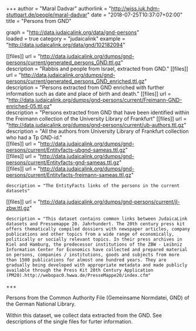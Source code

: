 +++
author = "Maral Dadvar"
authorlink = "http://wiss.iuk.hdm-stuttgart.de/people/maral-dadvar"
date = "2018-07-25T10:37:07+02:00"
title = "Persons from GND" 


graph = "http://data.judaicalink.org/data/gnd-persons"  
loaded = true
category = "judaicalink"
example = "http://data.judaicalink.org/data/gnd/102182094"


[[files]]
	url = "http://data.judaicalink.org/dumps/gnd-persons/current/generated_persons_GND.ttl.gz"  
	description = "Rabbis and people from Israel, extracted from GND."
[[files]]
	url = "http://data.judaicalink.org/dumps/gnd-persons/current/generated_persons_GND_enriched.ttl.gz"  
	description = "Persons extracted from GND enriched with further information such as date and place of birth and death."
[[files]]
	url = "http://data.judaicalink.org/dumps/gnd-persons/current/Freimann-GND-enriched-05.ttl.gz"  
	description = "Persons extracted from GND that have been identified within the Freimann collection of the University Library of Frankfurt" 
[[files]]
	url = "http://data.judaicalink.org/dumps/gnd-persons/current/ub-authors.ttl.gz"  
	description = "All the authors from University Library of Frankfurt collection who had a Tp GND-id." 	
[[files]]
	url = "http://data.judaicalink.org/dumps/gnd-persons/current/Entityfacts-ubgnd-sameas.ttl.gz"  
[[files]]
	url = "http://data.judaicalink.org/dumps/gnd-persons/current/Entityfacts-gnd-sameas.ttl.gz"  
[[files]]
	url = "http://data.judaicalink.org/dumps/gnd-persons/current/Entityfacts-freimann-sameas.ttl.gz"   
	
	description = "The EntityFacts links of the persons in the current datasets"    
[[files]]
	url = "http://data.judaicalink.org/dumps/gnd-persons/current/jl-zbw.ttl.gz"   
	
	description = "This dataset contains common links between JudaicaLink datasets and Pressemappe 20. Jahrhundert. The 20th century press kit offers thematically compiled dossiers with newspaper articles, company publications and other topics from a wide range of economically, politically or socially relevant topics. In their press archives in Kiel and Hamburg, the predecessor institutions of the ZBW - Leibniz Information Center for Economics have collected and prepared material on persons, companies / institutions, goods and subjects from more than 1500 publications for almost one hundred years. They are gradually being developed with appropriate metadata and made publicly available through the Press Kit 20th Century Application (PM20).http://webopac0.hwwa.de/PresseMappe20/index.cfm" 
	
+++

Persons from the Common Authority File (Gemeinsame Normdatei, GND) of the German National Library.
<!--more-->

Within this dataset, we collect data extracted from the GND. See descriptions of the single files for furter information.
